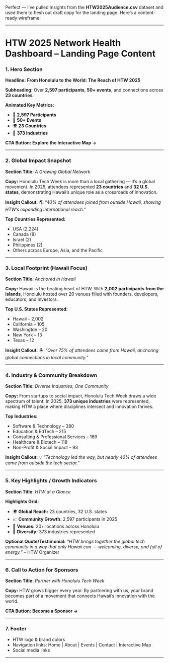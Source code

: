 Perfect — I’ve pulled insights from the **HTW2025Audience.csv** dataset and used them to flesh out draft copy for the landing page. Here’s a content-ready wireframe:

---

# **HTW 2025 Network Health Dashboard – Landing Page Content**

### **1. Hero Section**

**Headline:**
**From Honolulu to the World: The Reach of HTW 2025**

**Subheading:**
Over **2,597 participants**, **50+ events**, and connections across **23 countries**.

**Animated Key Metrics:**

* 👥 **2,597 Participants**
* 🎤 **50+ Events**
* 🌍 **23 Countries**
* 🏢 **373 Industries**

**CTA Button:**
**Explore the Interactive Map →**

---

### **2. Global Impact Snapshot**

**Section Title:** *A Growing Global Network*

**Copy:**
Honolulu Tech Week is more than a local gathering — it’s a global movement. In 2025, attendees represented **23 countries** and **32 U.S. states**, demonstrating Hawaii’s unique role as a crossroads of innovation.

**Insight Callout:**
🌎 *“40% of attendees joined from outside Hawaii, showing HTW’s expanding international reach.”*

**Top Countries Represented:**

* USA (2,224)
* Canada (8)
* Israel (2)
* Philippines (2)
* Others across Europe, Asia, and the Pacific

---

### **3. Local Footprint (Hawaii Focus)**

**Section Title:** *Anchored in Hawaii*

**Copy:**
Hawaii is the beating heart of HTW. With **2,002 participants from the islands**, Honolulu hosted over 20 venues filled with founders, developers, educators, and investors.

**Top U.S. States Represented:**

* Hawaii – 2,002
* California – 105
* Washington – 20
* New York – 13
* Texas – 12

**Insight Callout:**
🏝 *“Over 75% of attendees came from Hawaii, anchoring global connections in local community.”*

---

### **4. Industry & Community Breakdown**

**Section Title:** *Diverse Industries, One Community*

**Copy:**
From startups to social impact, Honolulu Tech Week draws a wide spectrum of talent. In 2025, **373 unique industries** were represented, making HTW a place where disciplines intersect and innovation thrives.

**Top Industries:**

* Software & Technology – 380
* Education & EdTech – 215
* Consulting & Professional Services – 169
* Healthcare & Biotech – 118
* Non-Profit & Social Impact – 93

**Insight Callout:**
💡 *“Technology led the way, but nearly 40% of attendees came from outside the tech sector.”*

---

### **5. Key Highlights / Growth Indicators**

**Section Title:** *HTW at a Glance*

**Highlights Grid:**

* 🌍 **Global Reach:** 23 countries, 32 U.S. states
* 📈 **Community Growth:** 2,597 participants in 2025
* 🏢 **Venues:** 20+ locations across Honolulu
* 👥 **Diversity:** 373 industries represented

**Optional Quote/Testimonial:**
*“HTW brings together the global tech community in a way that only Hawaii can — welcoming, diverse, and full of energy.”* – HTW Organizer

---

### **6. Call to Action for Sponsors**

**Section Title:** *Partner with Honolulu Tech Week*

**Copy:**
HTW grows bigger every year. By partnering with us, your brand becomes part of a movement that connects Hawaii’s innovation with the world.

**CTA Button:**
**Become a Sponsor →**

---

### **7. Footer**

* HTW logo & brand colors
* Navigation links: Home | About | Events | Contact | Interactive Map
* Social media links

---